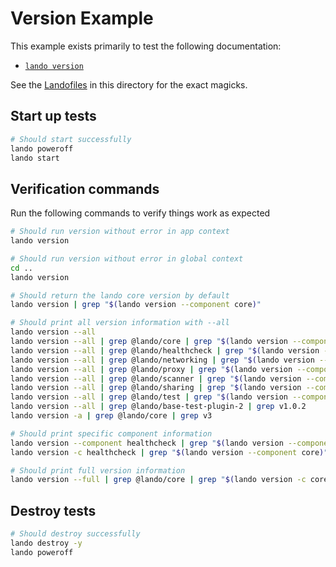 # Version Example

This example exists primarily to test the following documentation:

* [`lando version`](https://docs.lando.dev/cli/version.html)

See the [Landofiles](https://docs.lando.dev/config/lando.html) in this directory for the exact magicks.

## Start up tests

```bash
# Should start successfully
lando poweroff
lando start
```

## Verification commands

Run the following commands to verify things work as expected

```bash
# Should run version without error in app context
lando version

# Should run version without error in global context
cd ..
lando version

# Should return the lando core version by default
lando version | grep "$(lando version --component core)"

# Should print all version information with --all
lando version --all
lando version --all | grep @lando/core | grep "$(lando version --component @lando/core)"
lando version --all | grep @lando/healthcheck | grep "$(lando version --component core)"
lando version --all | grep @lando/networking | grep "$(lando version --component core)"
lando version --all | grep @lando/proxy | grep "$(lando version --component core)"
lando version --all | grep @lando/scanner | grep "$(lando version --component core)"
lando version --all | grep @lando/sharing | grep "$(lando version --component core)"
lando version --all | grep @lando/test | grep "$(lando version --component core)"
lando version --all | grep @lando/base-test-plugin-2 | grep v1.0.2
lando version -a | grep @lando/core | grep v3

# Should print specific component information
lando version --component healthcheck | grep "$(lando version --component @lando/core)"
lando version -c healthcheck | grep "$(lando version --component core)"

# Should print full version information
lando version --full | grep @lando/core | grep "$(lando version -c core)" | grep "$(lando config --path os.platform | tr -d '\n' | sed -e "s/^'//" -e "s/'$//")" | grep "$(lando config --path os.arch | tr -d '\n' | sed -e "s/^'//" -e "s/'$//")" | grep node-v18 | grep cli | grep "$(lando version -c cli)"
```

## Destroy tests

```bash
# Should destroy successfully
lando destroy -y
lando poweroff
```
